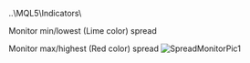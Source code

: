 ..\MQL5\Indicators\

Monitor min/lowest (Lime color) spread

Monitor max/highest (Red color) spread
![SpreadMonitorPic1](https://github.com/user-attachments/assets/28ab4d11-c6d2-4d1d-bdee-6ac38cb1d482)

